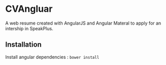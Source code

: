 # CVAngluar
A web resume created with AngularJS and Angular Materal to apply for an intership in SpeakPlus.

## Installation

Install angular dependencies : `bower install`
